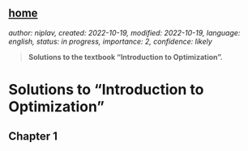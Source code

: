 [home](./index.md)
-------------------

*author: niplav, created: 2022-10-19, modified: 2022-10-19, language: english, status: in progress, importance: 2, confidence: likely*

> __Solutions to the textbook “Introduction to Optimization”.__

Solutions to “Introduction to Optimization”
=============================================

Chapter 1
----------
